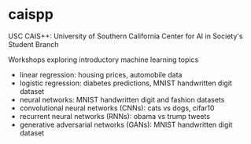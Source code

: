 # caispp

USC CAIS++: University of Southern California Center for AI in Society's Student Branch 

Workshops exploring introductory machine learning topics 
- linear regression: housing prices, automobile data 
- logistic regression: diabetes predictions, MNIST handwritten digit dataset 
- neural networks: MNIST handwritten digit and fashion datasets 
- convolutional neural networks (CNNs): cats vs dogs, cifar10 
- recurrent neural networks (RNNs): obama vs trump tweets
- generative adversarial networks (GANs): MNIST handwritten digit dataset 
